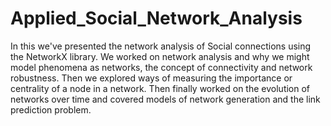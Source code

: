 # Applied_Social_Network_Analysis
In this we've presented the network analysis of Social connections using
the NetworkX library. We worked on network analysis and why we might model
phenomena as networks, the concept of connectivity and network robustness. Then we
explored ways of measuring the importance or centrality of a node in a network. Then
finally worked on the evolution of networks over time and covered models of network
generation and the link prediction problem.
